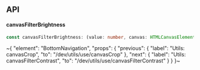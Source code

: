 

## API

#### canvasFilterBrightness

```ts
const canvasFilterBrightness: (value: number, canvas: HTMLCanvasElement) => HTMLCanvasElement;
```


~{
  "element": "BottomNavigation",
  "props": {
    "previous": {
      "label": "Utils: canvasCrop",
      "to": "/dev/utils/use/canvasCrop"
    },
    "next": {
      "label": "Utils: canvasFilterContrast",
      "to": "/dev/utils/use/canvasFilterContrast"
    }
  }
}~